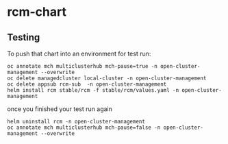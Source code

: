 # rcm-chart

## Testing

To push that chart into an environment for test run:

```
oc annotate mch multiclusterhub mch-pause=true -n open-cluster-management --overwrite
oc delete managedcluster local-cluster -n open-cluster-management
oc delete appsub rcm-sub  -n open-cluster-management
helm install rcm stable/rcm -f stable/rcm/values.yaml -n open-cluster-management
```

once you finished your test run again

```
helm uninstall rcm -n open-cluster-management
oc annotate mch multiclusterhub mch-pause=false -n open-cluster-management --overwrite
```

